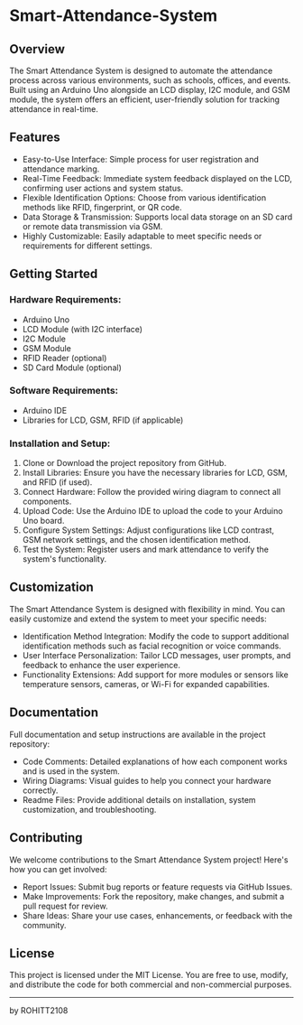 # Smart-Attendance-System



## Overview

The Smart Attendance System is designed to automate the attendance process across various environments, such as schools, offices, and events. Built using an Arduino Uno alongside an LCD display, I2C module, and GSM module, the system offers an efficient, user-friendly solution for tracking attendance in real-time.

## Features

- Easy-to-Use Interface: Simple process for user registration and attendance marking.
- Real-Time Feedback: Immediate system feedback displayed on the LCD, confirming user actions and system status.
- Flexible Identification Options: Choose from various identification methods like RFID, fingerprint, or QR code.
- Data Storage & Transmission: Supports local data storage on an SD card or remote data transmission via GSM.
- Highly Customizable: Easily adaptable to meet specific needs or requirements for different settings.

## Getting Started

### Hardware Requirements:

- Arduino Uno
- LCD Module (with I2C interface)
- I2C Module
- GSM Module
- RFID Reader (optional)
- SD Card Module (optional)

### Software Requirements:

- Arduino IDE
- Libraries for LCD, GSM, RFID (if applicable)

### Installation and Setup:

1. Clone or Download the project repository from GitHub.
2. Install Libraries: Ensure you have the necessary libraries for LCD, GSM, and RFID (if used).
3. Connect Hardware: Follow the provided wiring diagram to connect all components.
4. Upload Code: Use the Arduino IDE to upload the code to your Arduino Uno board.
5. Configure System Settings: Adjust configurations like LCD contrast, GSM network settings, and the chosen identification method.
6. Test the System: Register users and mark attendance to verify the system's functionality.

## Customization

The Smart Attendance System is designed with flexibility in mind. You can easily customize and extend the system to meet your specific needs:

- Identification Method Integration: Modify the code to support additional identification methods such as facial recognition or voice commands.
- User Interface Personalization: Tailor LCD messages, user prompts, and feedback to enhance the user experience.
- Functionality Extensions: Add support for more modules or sensors like temperature sensors, cameras, or Wi-Fi for expanded capabilities.

## Documentation

Full documentation and setup instructions are available in the project repository:

- Code Comments: Detailed explanations of how each component works and is used in the system.
- Wiring Diagrams: Visual guides to help you connect your hardware correctly.
- Readme Files: Provide additional details on installation, system customization, and troubleshooting.

## Contributing

We welcome contributions to the Smart Attendance System project! Here's how you can get involved:

- Report Issues: Submit bug reports or feature requests via GitHub Issues.
- Make Improvements: Fork the repository, make changes, and submit a pull request for review.
- Share Ideas: Share your use cases, enhancements, or feedback with the community.

## License

This project is licensed under the MIT License. You are free to use, modify, and distribute the code for both commercial and non-commercial purposes.

---

by ROHITT2108
